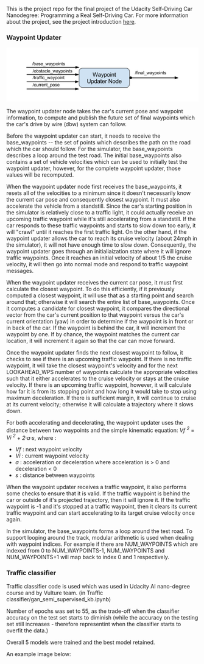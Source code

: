 This is the project repo for the final project of the Udacity Self-Driving Car Nanodegree: Programming a Real Self-Driving Car. For more information about the project, see the project introduction [here](https://classroom.udacity.com/nanodegrees/nd013/parts/6047fe34-d93c-4f50-8336-b70ef10cb4b2/modules/e1a23b06-329a-4684-a717-ad476f0d8dff/lessons/462c933d-9f24-42d3-8bdc-a08a5fc866e4/concepts/5ab4b122-83e6-436d-850f-9f4d26627fd9).


### Waypoint Updater

![waypoint updater block](./waypoint-updater-ros-graph.png)

The waypoint updater node takes the car's current pose and waypoint information, to compute and publish the future set of final waypoints which the car's drive by wire (dbw) system can follow.

Before the waypoint updater can start, it needs to receive the base_waypoints -- the set of points which describes the path on the road which the car should follow.  For the simulator, the base_waypoints describes a loop around the test road. The initial base_waypoints also contains a set of vehicle velocities which can be used to initially test the waypoint updater, however, for the complete waypoint updater, those values will be recomputed.  

When the waypoint updater node first receives the base_waypoints, it resets all of the velocities to a minimum since it doesn't necessarily know the current car pose and consequently closest waypoint.  It must also accelerate the vehicle from a standstill. Since the car's starting position in the simulator is relatively close to a traffic light, it could actually receive an upcoming traffic waypoint while it's still accelerating from a standstill.  If the car responds to these traffic waypoints and starts to slow down too early, it will "crawl" until it reaches the first traffic light.  On the other hand, if the waypoint updater allows the car to reach its cruise velocity (about 24mph in the simulator), it will not have enough  time to slow down.  Consequently, the waypoint updater goes through an initialiaization state where it will ignore traffic waypoints.  Once it reaches an initial velocity of about 1/5 the cruise velocity, it will then go into normal mode and respond to traffic waypoint messages.

When the waypoint updater receives the current car pose, it must first calculate the closest waypoint.  To do this efficiently, if it previously computed a closest waypoint, it will use that as a starting point and search around that; otherwise it will search the entire list of base_waypoints.  Once it computes a candidate for closest waypoint, it compares the directional vector from the car's current position to that waypoint versus the car's current orientation (yaw) in order to determine if the waypoint is in front or in back of the car.  If the waypoint is behind the car, it will increment the waypoint by one.  If by chance, the waypoint matches the current car location, it will increment it again so that the car can move forward.

Once the waypoint updater finds the next closest waypoint to follow, it checks to see if there is an upcoming traffic waypoint.  If there is no traffic waypoint, it will take the closest waypoint's velocity and for the next LOOKAHEAD_WPS number of waypoints calculate the appropriate velocities such that it either accelerates to the cruise velocity or stays at the cruise velocity.  If there is an upcoming traffic waypoint, however, it will calculate how far it is from its stopping point and how long it would take to stop using maximum deceleration.  If there is sufficient margin, it will continue to cruise at its current velocity; otherwise it will calculate a trajectory where it slows down.

For both accelerating and decelerating, the waypoint updater uses the distance between two waypoints and the simple kinematic equation: *Vf <sup>2</sup>* = *Vi <sup>2</sup>* + *2&middot;a&middot;s*, where :

* *Vf* : next waypoint velocity
* *Vi* : current waypoint velocity
* *a*  : acceleration or deceleration where acceleration is > 0 and deceleration < 0
* *s*  : distance between waypoints

When the waypoint updater receives a traffic waypoint, it also performs some checks to ensure that it is valid.  If the traffic waypoint is behind the car or outside of it's projected trajectory, then it will ignore it.  If the traffic waypoint is -1 and it's stopped at a traffic waypoint, then it clears its current traffic waypoint and can start accelerating to its target cruise velocity once again.

In the simulator, the base_waypoints forms a loop around the test road.  To support looping around the track, modular arithmetic is used when dealing with waypoint indices.  For example if there are NUM_WAYPOINTS which are indexed from 0 to NUM_WAYPOINTS-1, NUM_WAYPOINTS and NUM_WAYPOINTS+1 will map back to index 0 and 1 respectively.

### Traffic classifier

Traffic classifier code is used which was used in Udacity AI nano-degree course and by Vulture team.
(in Traffic classifier/gan_semi_supervised_kb.ipynb)

Number of epochs was set to 55, as the trade-off when the classifier accuracy on the test set starts to diminish (while the accuracy on the testing set still increases - therefore representint when the classifier starts to overfit the data.)

Overall 5 models were trained and the best model retained.

An example image below:
